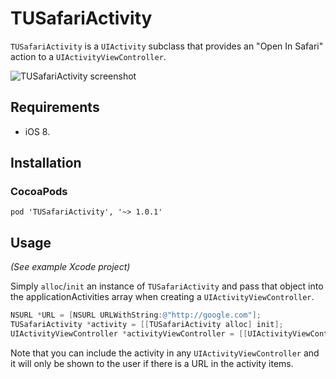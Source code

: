 # TUSafariActivity

`TUSafariActivity` is a `UIActivity` subclass that provides an "Open In Safari" action to a `UIActivityViewController`.

![TUSafariActivity screenshot](http://f.cl.ly/items/3e3W360A0f0v0Z392u0W/iOS%20Simulator%20Screen%20Shot%20Oct%204,%202014,%2011.54.20%20AM.png "TUSafariActivity screenshot")

## Requirements

- iOS 8.

## Installation

### CocoaPods

    pod 'TUSafariActivity', '~> 1.0.1'
## Usage

*(See example Xcode project)*

Simply `alloc`/`init` an instance of `TUSafariActivity` and pass that object into the applicationActivities array when creating a `UIActivityViewController`.

```objectivec
NSURL *URL = [NSURL URLWithString:@"http://google.com"];
TUSafariActivity *activity = [[TUSafariActivity alloc] init];
UIActivityViewController *activityViewController = [[UIActivityViewController alloc] initWithActivityItems:@[URL] applicationActivities:@[activity]];
```

Note that you can include the activity in any `UIActivityViewController` and it will only be shown to the user if there is a URL in the activity items.